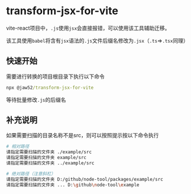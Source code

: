 # transform-jsx-for-vite

vite-react项目中，`.js`使用`jsx`会直接报错，可以使用该工具辅助迁移。

该工具使用`babel`将含有`jsx`语法的`.js`文件后缀名修改为`.jsx`（`.ts`=>`.tsx`同理）

## 快速开始

需要进行转换的项目根目录下执行以下命令

```cmd
npx @jaw52/transform-jsx-for-vite
```

等待批量修改`.js`的后缀名

## 补充说明

如果需要扫描的目录名称不是src，则可以按照提示按以下命令执行

```bash
# 相对路径
请指定需要扫描的文件夹 ./example/src
请指定需要扫描的文件夹 example/src
请指定需要扫描的文件夹 ../example/src

# 绝对路径（注意斜杠）
请指定需要扫描的文件夹 D:/github/node-tool/packages/example/src
请指定需要扫描的文件夹 ... D:\github\node-tool\example
```